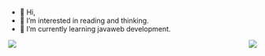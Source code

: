 - 👋 Hi,
- 👀 I’m interested in reading and thinking.
- 🌱 I’m currently learning javaweb development.

<img   align="left" src="https://github-readme-stats.vercel.app/api?username=felix297&locale=en&line_height=33&show_icons=true&hide=&theme=radical&rank_icon=github"/>

<img   align="right" src="https://github-readme-stats.vercel.app/api/top-langs/?username=felix297&locale=en&line_height=33&theme=radical&langs_count=5&layout=compact"/>
<!--
- 💞️ I’m looking to collaborate on 
- 📫 How to reach me: 


felix297/felix297 is a ✨ special ✨ repository because its `README.md` (this file) appears on your GitHub profile.
You can click the Preview link to take a look at your changes.
--->

